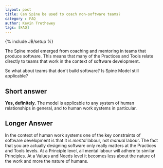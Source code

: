 ```yaml
---
layout: post
title: Can Spine be used to coach non-software teams?
category : FAQ
author: Kevin Trethewey
tags: [FAQ]
---
```

{% include JB/setup %}

The Spine model emerged from coaching and mentoring in teams that produce software. This means that many of the Practices and Tools relate directly to teams that work in the context of software development. 

So what about teams that don't build software? Is Spine Model still applicable?

## Short answer

**Yes, definitely.** The model is applicable to any system of human relationships in general, and to human work systems in particular.

## Longer Answer

In the context of human work systems one of the key constraints of software development is that it is *mental* labour, not *manual* labour. The fact that you are actually designing software only really matters at the Practices and Tools levels. At a Principle level, all mental labour will adhere to similar Principles. At a Values and Needs level it becomes less about the nature of the work and more the nature of humans.

